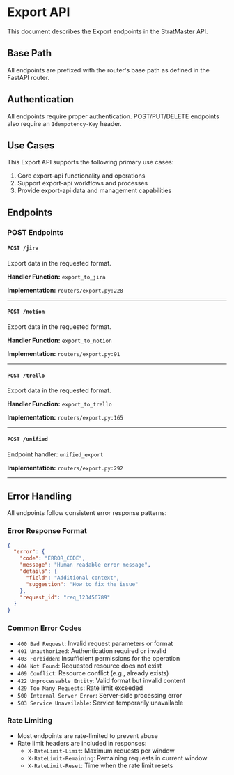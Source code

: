 # Export API

This document describes the Export endpoints in the StratMaster API.

## Base Path
All endpoints are prefixed with the router's base path as defined in the FastAPI router.

## Authentication
All endpoints require proper authentication. POST/PUT/DELETE endpoints also require an `Idempotency-Key` header.



## Use Cases

This Export API supports the following primary use cases:

1. Core export-api functionality and operations
2. Support export-api workflows and processes
3. Provide export-api data and management capabilities

## Endpoints

### POST Endpoints

#### `POST /jira`

Export data in the requested format.

**Handler Function:** `export_to_jira`

**Implementation:** `routers/export.py:228`

---

#### `POST /notion`

Export data in the requested format.

**Handler Function:** `export_to_notion`

**Implementation:** `routers/export.py:91`

---

#### `POST /trello`

Export data in the requested format.

**Handler Function:** `export_to_trello`

**Implementation:** `routers/export.py:165`

---

#### `POST /unified`

Endpoint handler: `unified_export`

**Implementation:** `routers/export.py:292`

---



## Error Handling

All endpoints follow consistent error response patterns:

### Error Response Format
```json
{
  "error": {
    "code": "ERROR_CODE",
    "message": "Human readable error message",
    "details": {
      "field": "Additional context",
      "suggestion": "How to fix the issue"
    },
    "request_id": "req_123456789"
  }
}
```

### Common Error Codes
- `400 Bad Request`: Invalid request parameters or format
- `401 Unauthorized`: Authentication required or invalid
- `403 Forbidden`: Insufficient permissions for the operation
- `404 Not Found`: Requested resource does not exist
- `409 Conflict`: Resource conflict (e.g., already exists)
- `422 Unprocessable Entity`: Valid format but invalid content
- `429 Too Many Requests`: Rate limit exceeded
- `500 Internal Server Error`: Server-side processing error
- `503 Service Unavailable`: Service temporarily unavailable

### Rate Limiting
- Most endpoints are rate-limited to prevent abuse
- Rate limit headers are included in responses:
  - `X-RateLimit-Limit`: Maximum requests per window
  - `X-RateLimit-Remaining`: Remaining requests in current window
  - `X-RateLimit-Reset`: Time when the rate limit resets


